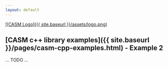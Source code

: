 ```yaml
---
layout: default
---
```


[![CASM Logo]({{ site.baseurl }}/assets/logo.png)](https://prisms-center.github.io/CASMcode_docs/)

## [CASM c++ library examples]({{ site.baseurl }}/pages/casm-cpp-examples.html) - Example 2

... TODO ...
